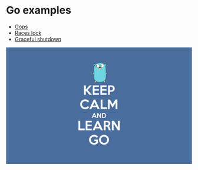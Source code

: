 # Go examples

- [Gops](gops.go)
- [Races lock](races.go)
- [Graceful shutdown](shutdown.go)

![Learn Golang](index.png)
